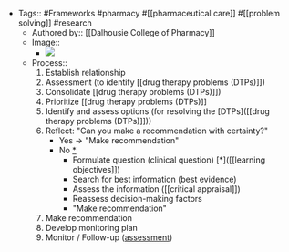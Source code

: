 - Tags:: #Frameworks #pharmacy #[[pharmaceutical care]] #[[problem solving]] #research
    - Authored by:: [[Dalhousie College of Pharmacy]]
    - Image::
        - ![](https://firebasestorage.googleapis.com/v0/b/firescript-577a2.appspot.com/o/imgs%2Fapp%2FMy-Working-Notes%2FJAi2waZn7b.png?alt=media&token=707b0b80-605d-4ea0-92d7-e4c3accc545b)
    - Process::
        1. Establish relationship
        2. Assessment (to identify [[drug therapy problems (DTPs)]])
        3. Consolidate [[drug therapy problems (DTPs)]])
        4. Prioritize [[drug therapy problems (DTPs)]]
        5. Identify and assess options (for resolving the [DTPs]([[drug therapy problems (DTPs)]]))
        6. Reflect: "Can you make a recommendation with certainty?"
            - Yes -> "Make recommendation"
            - No [*]([[research]])
                - Formulate question (clinical question) [*]([[learning objectives]])
                - Search for best information (best evidence)
                - Assess the information ([[critical appraisal]])
                - Reassess decision-making factors
                - "Make recommendation"
        7. Make recommendation
        8. Develop monitoring plan
        9. Monitor / Follow-up ([assessment](((ZU2IhvhWt))))
